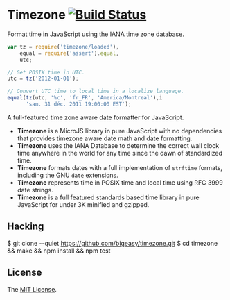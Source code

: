 # Timezone [![Build Status](https://secure.travis-ci.org/bigeasy/timezone.png?branch=master)](http://travis-ci.org/bigeasy/timezone)

Format time in JavaScript using the IANA time zone database.

```javascript
var tz = require('timezone/loaded'),
    equal = require('assert').equal,
    utc;

// Get POSIX time in UTC.
utc = tz('2012-01-01');

// Convert UTC time to local time in a localize language.
equal(tz(utc, '%c', 'fr_FR', 'America/Montreal'),i
      'sam. 31 déc. 2011 19:00:00 EST');
```

A full-featured time zone aware date formatter for JavaScript.

 * **Timezone** is a MicroJS library in pure JavaScript with no dependencies
   that provides timezone aware date math and date formatting.
 * **Timezone** uses the IANA Database to determine the correct wall clock time
   anywhere in the world for any time since the dawn of standardized time.
 * **Timezone** formats dates with a full implementation of `strftime` formats,
   including the GNU `date` extensions.
 * **Timezone** represents time in POSIX time and local time using RFC 3999 date
   strings.
 * **Timezone** is a full featured standards based time library in pure
   JavaScript for under 3K minified and gzipped.

## Hacking

$ git clone --quiet https://github.com/bigeasy/timezone.git
$ cd timezone && make && npm install && npm test

## License

The [MIT License](https://raw.github.com/bigeasy/timezone/master/LICENSE).
